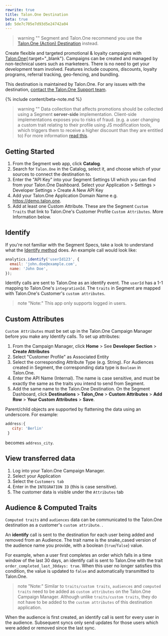 ```yaml
---
rewrite: true
title: Talon.One Destination
beta: true
id: 5de7c705e7d93d5e24742a04
---
```


> warning ""
> Segment and Talon.One recommend you use the [Talon.One (Action) Destination](/docs/connections/destinations/catalog/actions-talon-one/) instead.

Create flexible and targeted promotional & loyalty campaigns with [Talon.One](https://Talon.One/?utm_source=segmentio&utm_medium=docs&utm_campaign=partners){:target="_blank"}.
Campaigns can be created and managed by non-technical users such as marketeers. There is no need to get your development team involved. Features include coupons, discounts, loyalty programs, referral tracking, geo-fencing, and bundling.

This destination is maintained by Talon.One. For any issues with the destination, [contact the Talon.One Support team](mailto:support@talon.one).

{% include content/beta-note.md %}

> warning ""
> Data collection that affects promotions should be collected using a Segment **server-side** implementation. Client-side implementations exposes you to risks of fraud. (e.g. a user changing a custom trait relating to their profile using JS modification tools, which triggers them to receive a higher discount than they are entitled to) For more information  [read this](/docs/guides/how-to-guides/collect-on-client-or-server/).

## Getting Started



1. From the Segment web app, click **Catalog**.
2. Search for `Talon.One` in the Catalog, select it, and choose which of your sources to connect the destination to.
3. Enter the "API Key" into your Segment Settings UI which you can find from your Talon.One Dashboard. Select your Application > Settings > Developer Settings > Create A New API Key
4. Add your Talon.One Application Domain Name e.g. https://demo.talon.one.
5. Add at least one Custom Attribute. These are the Segment `Custom Traits` that link to Talon.One's Customer Profile `Custom Attributes`. More Information below.

## Identify

If you're not familiar with the Segment Specs, take a look to understand what the [Identify method](/docs/connections/spec/identify/) does. An example call would look like:

```js
analytics.identify('userId123', {
  email: 'john.doe@example.com',
  name: 'John Doe',
});
```

Identify calls are sent to Talon.One as an identify event. The `userId` has a 1-1 mapping to Talon.One's `integrationId`. The `traits` in Segment are mapped with Talon.One's Customer's `custom attributes`.

> note "Note:"
> This app only supports logged in users.

## Custom Attributes

`Custom Attributes` must be set up in the Talon.One Campaign Manager before you make any Identify calls. To set up attributes:

1. From the Campaign Manager, click **Home** > See **Developer Section** > **Create Attributes**
2. Select "Customer Profile" as Associated Entity
3. Select the corresponding Attribute Type (e.g. String).
   For Audiences created in Segment, the corresponding data type is `Boolean` in Talon.One.
4. Enter the API Name (Internal).
   The name is case sensitive, and must be exactly the same as the traits you intend to send from Segment.
5. Add the same name to the Talon.One Destination. On the Segment Dashboard, click **Destinations** > **Talon_One** > **Custom Attributes** > **Add Row** > **Your Custom Attributes** > **Save**.

Parent/child objects are supported by flattening the data using an underscore.
For example:

```js
address:{
   city: 'Berlin'
 }
```
becomes `address_city`.

##  View transferred data

1. Log into your Talon.One Campaign Manager.
2. Select your Application
3. Select the `Customers tab`
4. Enter in the `INTEGRATION ID` (this is case sensitive).
5. The customer data is visible under the `Attributes` tab

## Audience & Computed Traits

`Computed traits` and `audiences` data can be communicated to the Talon.One destination as a customer's `custom attribute`. .

An **identify** call is sent to the destination for each user being added and removed from an Audience. The trait name is the snake_cased version of the audience name you provide, with a  boolean (`true`/`false`) value.

For example, when a user first completes an order which falls in a time window of the last 30 days, an identify call is sent to Talon.One with the trait `order_completed_last_30days: true`. When this user no longer satisfies this condition, the value is updated to `false` and automatically transmitted to Talon.One.

> note "Note:"
> Similar to `traits/custom traits`, `audiences` and `computed traits` need to be added as `custom attributes` on the Talon.One Campaign Manager. Although unlike `traits/custom traits`, they do not have to be added to the `custom attributes` of this destination application.

When the audience is first created, an identify call is sent for every user in the audience. Subsequent syncs only send updates for those users which were added or removed since the last sync.
